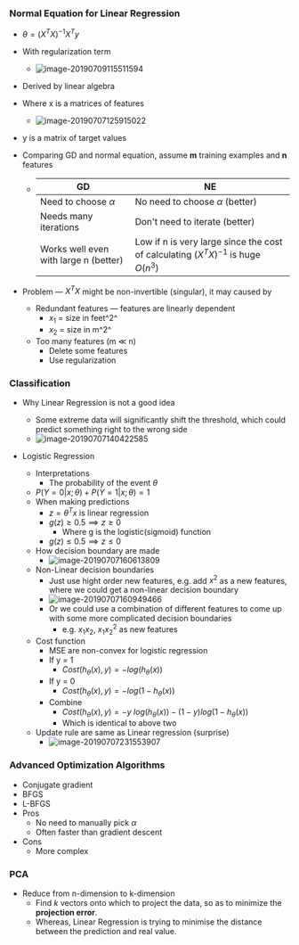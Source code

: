 ### Normal Equation for Linear Regression

- $\theta = (X^TX)^{-1} X^Ty$

- With regularization term

  - ![image-20190709115511594](assets/image-20190709115511594.png)

- Derived by linear algebra

- Where x is a matrices of features

  - ![image-20190707125915022](assets/image-20190707125915022.png)

- y is a matrix of target values

- Comparing GD and normal equation, assume **m** training examples and **n** features

  - | GD                                    | NE                                                           |
    | ------------------------------------- | ------------------------------------------------------------ |
    | Need to choose $\alpha$               | No need to choose $\alpha$ (better)                          |
    | Needs many iterations                 | Don't need to iterate (better)                               |
    | Works well even with large n (better) | Low if n is very large since the cost of calculating $(X^TX)^{-1}$ is huge $O(n^3)$ |

- Problem — $X^TX$ might be non-invertible (singular), it may caused by

  - Redundant features — features are linearly dependent
    - $x_1$ = size in feet^2^
    - $x_2$ = size in m^2^
  - Too many features (m $\ll$ n)
    - Delete some features
    - Use regularization



### Classification

- Why Linear Regression is not a good idea
  - Some extreme data will significantly shift the threshold, which could predict something right to the wrong side
  - ![image-20190707140422585](assets/image-20190707140422585.png)

- Logistic Regression
  - Interpretations
    - The probability of the event $\theta$
  - $P(Y=0|x;\theta) + P(Y=1|x;\theta) = 1$
  - When making predictions
    - $z = \theta^Tx$ is linear regression
    - $g(z) \geq 0.5 \implies z \geq 0$
      - Where g is the logistic(sigmoid) function
    - $g(z) \leq 0.5 \implies z \leq 0$
  - How decision boundary are made
    - ![image-20190707160613809](assets/image-20190707160613809.png)
  - Non-Linear decision boundaries
    - Just use hight order new features, e.g. add $x^2$ as a new features, where we could get a non-linear decision boundary
    - ![image-20190707160949466](assets/image-20190707160949466.png)
    - Or we could use a combination of different features to come up with some more complicated decision boundaries 
      - e.g. $x_1x_2$, $x_1x_2^2$ as new features
  - Cost function
    - MSE are non-convex for logistic regression
    - If y = 1
      - $Cost(h_\theta(x), y) = -log(h_\theta(x))$
    - If y = 0
      - $Cost(h_\theta(x), y) = -log(1-h_\theta(x))$
    - Combine
      - $Cost(h_\theta(x), y) = -y\ log(h_\theta(x)) - (1-y)log(1-h_\theta(x))$
      - Which is identical to above two
  - Update rule are same as Linear regression (surprise)
    - ![image-20190707231553907](assets/image-20190707231553907.png)



### Advanced Optimization Algorithms

- Conjugate gradient
- BFGS
- L-BFGS
- Pros
  - No need to manually pick $\alpha$
  - Often faster than gradient descent
- Cons
  - More complex





### PCA

- Reduce from n-dimension to k-dimension
  - Find $k$ vectors onto which to project the data, so as to minimize the **projection error**.
  - Whereas, Linear Regression is trying to minimise the distance between the prediction and real value.